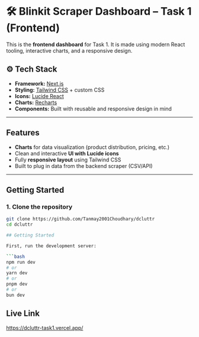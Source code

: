 # 🛠️ Blinkit Scraper Dashboard – Task 1 (Frontend)

This is the **frontend dashboard** for Task 1. It is made using modern React tooling, interactive charts, and a responsive design.

## ⚙️ Tech Stack

- **Framework:** [Next.js](https://nextjs.org/)
- **Styling:** [Tailwind CSS](https://tailwindcss.com/) + custom CSS
- **Icons:** [Lucide React](https://lucide.dev/)
- **Charts:** [Recharts](https://recharts.org/en-US/)
- **Components:** Built with reusable and responsive design in mind

---

## Features

- **Charts** for data visualization (product distribution, pricing, etc.)
- Clean and interactive **UI with Lucide icons**
- Fully **responsive layout** using Tailwind CSS
- Built to plug in data from the backend scraper (CSV/API)

---

## Getting Started

### 1. Clone the repository

```bash
git clone https://github.com/Tanmay2001Choudhary/dcluttr
cd dcluttr

## Getting Started

First, run the development server:

```bash
npm run dev
# or
yarn dev
# or
pnpm dev
# or
bun dev
```

## Live Link
https://dcluttr-task1.vercel.app/
